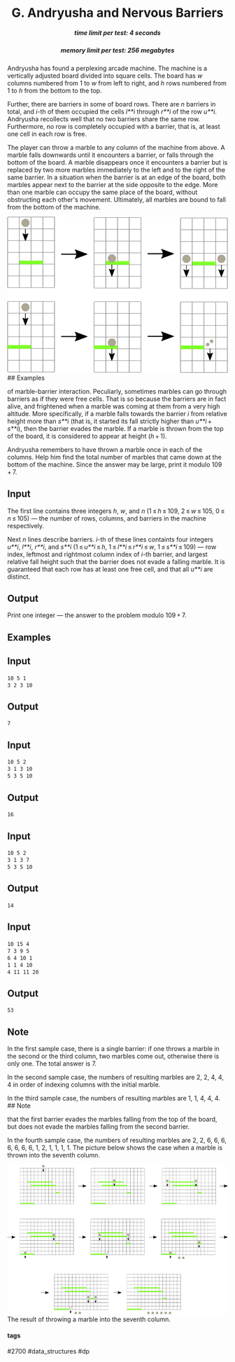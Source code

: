 <h1 style='text-align: center;'> G. Andryusha and Nervous Barriers</h1>

<h5 style='text-align: center;'>time limit per test: 4 seconds</h5>
<h5 style='text-align: center;'>memory limit per test: 256 megabytes</h5>

Andryusha has found a perplexing arcade machine. The machine is a vertically adjusted board divided into square cells. The board has *w* columns numbered from 1 to *w* from left to right, and *h* rows numbered from 1 to *h* from the bottom to the top.

Further, there are barriers in some of board rows. There are *n* barriers in total, and *i*-th of them occupied the cells *l**i* through *r**i* of the row *u**i*. Andryusha recollects well that no two barriers share the same row. Furthermore, no row is completely occupied with a barrier, that is, at least one cell in each row is free.

The player can throw a marble to any column of the machine from above. A marble falls downwards until it encounters a barrier, or falls through the bottom of the board. A marble disappears once it encounters a barrier but is replaced by two more marbles immediately to the left and to the right of the same barrier. In a situation when the barrier is at an edge of the board, both marbles appear next to the barrier at the side opposite to the edge. More than one marble can occupy the same place of the board, without obstructing each other's movement. Ultimately, all marbles are bound to fall from the bottom of the machine.

 ![](images/37bde74b23174cb4c7e9c6654c7cac13573f9e2f.png) ## Examples

 of marble-barrier interaction. Peculiarly, sometimes marbles can go through barriers as if they were free cells. That is so because the barriers are in fact alive, and frightened when a marble was coming at them from a very high altitude. More specifically, if a marble falls towards the barrier *i* from relative height more than *s**i* (that is, it started its fall strictly higher than *u**i* + *s**i*), then the barrier evades the marble. If a marble is thrown from the top of the board, it is considered to appear at height (*h* + 1).

Andryusha remembers to have thrown a marble once in each of the columns. Help him find the total number of marbles that came down at the bottom of the machine. Since the answer may be large, print it modulo 109 + 7.

## Input

The first line contains three integers *h*, *w*, and *n* (1 ≤ *h* ≤ 109, 2 ≤ *w* ≤ 105, 0 ≤ *n* ≤ 105) — the number of rows, columns, and barriers in the machine respectively.

Next *n* lines describe barriers. *i*-th of these lines containts four integers *u**i*, *l**i*, *r**i*, and *s**i* (1 ≤ *u**i* ≤ *h*, 1 ≤ *l**i* ≤ *r**i* ≤ *w*, 1 ≤ *s**i* ≤ 109) — row index, leftmost and rightmost column index of *i*-th barrier, and largest relative fall height such that the barrier does not evade a falling marble. It is guaranteed that each row has at least one free cell, and that all *u**i* are distinct.

## Output

Print one integer — the answer to the problem modulo 109 + 7.

## Examples

## Input


```
10 5 1  
3 2 3 10  

```
## Output


```
7  

```
## Input


```
10 5 2  
3 1 3 10  
5 3 5 10  

```
## Output


```
16  

```
## Input


```
10 5 2  
3 1 3 7  
5 3 5 10  

```
## Output


```
14  

```
## Input


```
10 15 4  
7 3 9 5  
6 4 10 1  
1 1 4 10  
4 11 11 20  

```
## Output


```
53  

```
## Note

In the first sample case, there is a single barrier: if one throws a marble in the second or the third column, two marbles come out, otherwise there is only one. The total answer is 7.

In the second sample case, the numbers of resulting marbles are 2, 2, 4, 4, 4 in order of indexing columns with the initial marble.

In the third sample case, the numbers of resulting marbles are 1, 1, 4, 4, 4. ## Note

 that the first barrier evades the marbles falling from the top of the board, but does not evade the marbles falling from the second barrier.

In the fourth sample case, the numbers of resulting marbles are 2, 2, 6, 6, 6, 6, 6, 6, 6, 1, 2, 1, 1, 1, 1. The picture below shows the case when a marble is thrown into the seventh column.

 ![](images/b9b2181fc1842df5f74487567ebc14145e132665.png) The result of throwing a marble into the seventh column. 

#### tags 

#2700 #data_structures #dp 